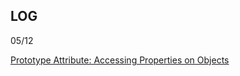 ## LOG

05/12

[Prototype Attribute: Accessing Properties on Objects](https://javascriptissexy.com/javascript-prototype-in-plain-detailed-language/)